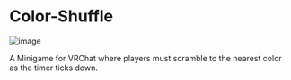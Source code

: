 # Color-Shuffle
![image](https://user-images.githubusercontent.com/10903307/159926577-bf2cb220-5e7c-43d1-9af8-b8f013487e1d.png)

A Minigame for VRChat where players must scramble to the nearest color as the timer ticks down․
